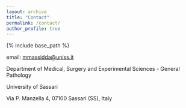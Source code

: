 ```yaml
---
layout: archive
title: "Contact"
permalink: /contact/
author_profile: true
---
```


{% include base_path %}

email: [mmassidda@uniss.it](mailto:mmassidda@uniss.it)

Department of Medical, Surgery and Experimental Sciences - General Pathology

University of Sassari

Via P. Manzella 4, 07100 Sassari (SS), Italy

